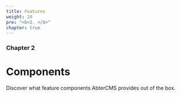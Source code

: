```yaml
---
title: Features
weight: 20
pre: "<b>2. </b>"
chapter: true
---
```


### Chapter 2

# Components

Discover what feature components AbterCMS provides out of the box.
